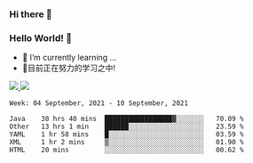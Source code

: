 ### Hi there 👋
### Hello World! 🙌

- 🌱 I’m currently learning ...
- 📖目前正在努力的学习之中!

<a href="https://github.com/anuraghazra/github-readme-stats">
  <img src="https://github-readme-stats.vercel.app/api?username=keyboardWithDream&show_icons=true&repo=github-readme-stats" />
</a>
<a href="https://github.com/anuraghazra/convoychat">
  <img src="https://github-readme-stats.vercel.app/api/top-langs/?username=keyboardWithDream&layout=compact&repo=convoychat" />
</a>



<!--START_SECTION:waka-->
```text
Week: 04 September, 2021 - 10 September, 2021

Java    38 hrs 40 mins  █████████████████▓░░░░░░░   70.09 % 
Other   13 hrs 1 min    ██████░░░░░░░░░░░░░░░░░░░   23.59 % 
YAML    1 hr 58 mins    █░░░░░░░░░░░░░░░░░░░░░░░░   03.59 % 
XML     1 hr 2 mins     ▒░░░░░░░░░░░░░░░░░░░░░░░░   01.90 % 
HTML    20 mins         ░░░░░░░░░░░░░░░░░░░░░░░░░   00.62 % 
```
<!--END_SECTION:waka-->
